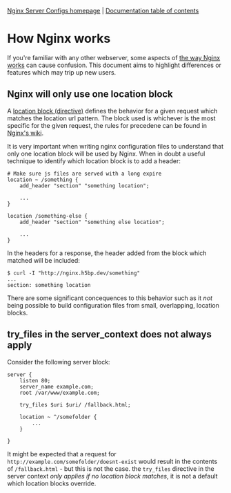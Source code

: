 [Nginx Server Configs homepage](https://github.com/h5bp/server-configs-nginx)
 | [Documentation table of contents](TOC.md)

# How Nginx works

If you're familiar with any other webserver, some aspects of
[the way Nginx works](http://nginx.org/en/docs/http/request_processing.html)
 can cause confusion. This document aims to highlight differences or features
which may trip up new users.

## Nginx will only use one location block

A [location block (directive)](http://nginx.org/en/docs/http/ngx_http_core_module.html#location)
defines the behavior for a given request which matches the location url pattern. The block used
is whichever is the most specific for the given request, the rules for
precedene can be found in [Nginx's wiki](http://wiki.nginx.org/HttpCoreModule#location).

It is very important when writing nginx configuration files to understand that
only one location block will be used by Nginx. When in doubt a useful technique
to identify which location block is to add a header:

	# Make sure js files are served with a long expire
	location ~ /something {
		add_header "section" "something location";

		...
	}

	location /something-else {
		add_header "section" "something else location";

		...
	}

In the headers for a response, the header added from the block which matched
will be included:

	$ curl -I "http://nginx.h5bp.dev/something"
	...
	section: something location

There are some significant concequences to this behavior such as it _not_ being
possible to build configuration files from small, overlapping, location blocks.

## try_files in the server_context does not always apply

Consider the following server block:

	server {
		listen 80;
		server_name example.com;
		root /var/www/example.com;

		try_files $uri $uri/ /fallback.html;

		location ~ ^/somefolder {
			...
		}

	}

It might be expected that a request for `http://example.com/somefolder/doesnt-exist`
would result in the contents of `/fallback.html` - but this is not the case. the
`try_files` directive in the server context _only applies if no location block
matches_, it is not a default which location blocks override.

